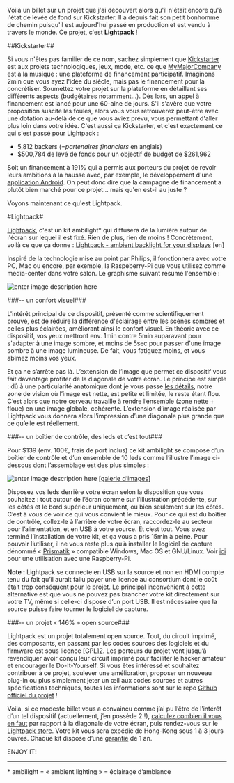 <!--t Lightpack - un ambilight open source t-->

Voilà un billet sur un projet que j'ai découvert alors qu'il n'était encore qu'à l'état de levée de fond sur Kickstarter.
Il a depuis fait son petit bonhomme de chemin puisqu'il est aujourd'hui passé en production et est vendu à travers le monde. Ce projet, c'est **Lightpack** !

##Kickstarter##

Si vous n'êtes pas familier de ce nom, sachez simplement que [Kickstarter][1] est aux projets technologiques, jeux, mode, etc. ce que [MyMajorCompany][2] est à la musique : une plateforme de financement participatif.
Imaginons 2min que vous ayez l'idée du siècle, mais pas le financement pour la concrétiser. Soumettez votre projet sur la plateforme en détaillant ses différents aspects (budgétaires notamment...). Dès lors, un appel à financement est lancé pour une 60-aine de jours. S'il s'avère que votre proposition suscite les foules, alors vous vous retrouverez peut-être avec une dotation au-delà de ce que vous aviez prévu, vous permettant d'aller plus loin dans votre idée. C'est aussi ça Kickstarter, et c'est exactement ce qui s'est passé pour Lightpack :

- 5,812 backers (=*partenaires financiers* en anglais)
- $500,784 de levé de fonds pour un objectif de budget de $261,962

Soit un financement à 191% qui a permis aux porteurs du projet de revoir leurs ambitions à la hausse avec, par exemple, le développement d'une [application Android][3].
On peut donc dire que la campagne de financement a plutôt bien marché pour ce projet... mais qu'en est-il au juste ?

Voyons maintenant ce qu'est Lightpack.

#Lightpack#

[Lightpack][4], c'est un kit ambilight\* qui diffusera de la lumière autour de l'écran sur lequel il est fixé. Rien de plus, rien de moins !
Concrètement, voilà ce que ça donne : [Lightpack - ambient backlight for your displays][5] [en]

Inspiré de la technologie mise au point par Philips, il fonctionnera avec votre PC, Mac ou encore, par exemple, la Raspeberry-Pi que vous utilisez comme media-center dans votre salon. Le graphisme suivant résume l'ensemble :

![enter image description here][6]

###-- un confort visuel###

L'intérêt principal de ce dispositif, présenté comme scientifiquement prouvé, est de réduire la différence d'éclairage entre les scènes sombres et celles plus éclairées, améliorant ainsi le confort visuel.
En théorie avec ce dispositif, vos yeux mettront env. 1min contre 5min auparavant pour s'adapter à une image sombre, et moins de 5sec pour passer d'une image sombre à une image lumineuse.
De fait, vous fatiguez moins, et vous abîmez moins vos yeux.

Et ça ne s’arrête pas là.
L’extension de l’image que permet ce dispositif vous fait davantage profiter de la diagonale de votre écran.
Le principe est simple : dû à une particularité anatomique dont je vous passe [les détails][7], notre zone de vision où l’image est nette, est petite et limitée, le reste étant flou.
C’est alors que notre cerveau travaille à rendre l’ensemble (zone nette + floue) en une image globale, cohérente.
L’extension d’image réalisée par Lightpack vous donnera alors l’impression d’une diagonale plus grande que ce qu’elle est réellement.

###-- un boîtier de contrôle, des leds et c’est tout###

Pour $139 (env. 100€, frais de port inclus) ce kit ambilight se compose d’un boîtier de contrôle et d’un ensemble de 10 leds comme l’illustre l’image ci-dessous dont l’assemblage est des plus simples :

![enter image description here][8]
\[[galerie d’images][9]\]

Disposez vos leds derrière votre écran selon la disposition que vous souhaitez : tout autour de l’écran comme sur l’illustration précédente, sur les côtés et le bord supérieur uniquement, ou bien seulement sur les côtés. C’est à vous de voir ce qui vous convient le mieux.
Pour ce qui est du boîtier de contrôle, collez-le à l’arrière de votre écran, raccordez-le au secteur pour l’alimentation, et en USB à votre source. Et c’est tout. Vous avez terminé l’installation de votre kit, et ça vous a pris 15min à peine.
Pour pouvoir l’utiliser, il ne vous reste plus qu’à installer le logiciel de capture dénommé « [Prismatik][10] » compatible Windows, Mac OS et GNU/Linux. Voir [ici][11] pour une utilisation avec une Raspberry-Pi.

**Note :** Lightpack se connecte en USB sur la source et non en HDMI compte tenu du fait qu’il aurait fallu payer une licence au consortium dont le coût était trop conséquent pour le projet.
Le principal inconvénient à cette alternative est que vous ne pouvez pas brancher votre kit directement sur votre TV, même si celle-ci dispose d’un port USB. Il est nécessaire que la source puisse faire tourner le logiciel de capture.

###-- un projet « 146% » open source###

Lightpack est un projet totalement open source. Tout, du circuit imprimé, des composants, en passant par les codes sources des logiciels et du firmware est sous licence [GPL[12]. Les porteurs du projet vont jusqu’à revendiquer avoir conçu leur circuit imprimé pour faciliter le hacker amateur et encourager le Do-It-Yourself.
Si vous êtes intéressé et souhaitez contribuer à ce projet, soulever une amélioration, proposer un nouveau plug-in ou plus simplement jeter un œil aux codes sources et autres spécifications techniques, toutes les informations sont sur le repo [Github officiel du projet][13] !


Voilà, si ce modeste billet vous a convaincu comme j’ai pu l’être de l’intérêt d’un tel dispositif (actuellement, j’en possède 2 !), [calculez combien il vous en faut][14] par rapport à la diagonale de votre écran, puis rendez-vous sur le [Lightpack store][15]. Votre kit vous sera expédié de Hong-Kong sous 1 à 3 jours ouvrés.
Chaque kit dispose d’une [garantie][16] de 1 an.

ENJOY IT!

-----
\* ambilight = « ambient lighting » = éclairage d’ambiance


  [1]: https://www.kickstarter.com/
  [2]: http://www.mymajorcompany.com/
  [3]: https://www.kickstarter.com/projects/woodenshark/lightpack-ambient-backlight-for-your-displays/posts/669889
  [4]: http://lightpack.tv/
  [5]: http://www.youtube.com/watch?v=KQWhYzBu5V8
  [6]: http://lightpack.tv/images/howitworks.jpg
  [7]: http://lightpack.tv/science
  [8]: https://lh4.googleusercontent.com/-WWMdJXXrG7w/UWwVhpTrCbI/AAAAAAAAMeo/aXrsCSdkjW4/w985-h607-no/IMG_0234.jpg
  [9]: https://plus.google.com/u/0/photos/+MikhailSannikov/albums/5867069291294378561
  [10]: http://lightpack.tv/downloads
  [11]: http://blog.fredblain.org//2014/03/r-pi-lightpack-hyperion
  [12]: http://www.gnu.org/licenses/gpl.html
  [13]: https://github.com/Atarity/Lightpack
  [14]: http://lightpack.tv/faq#multipack
  [15]: http://store.lightpack.tv/products/lightpack
  [16]: http://lightpack.tv/warranty
